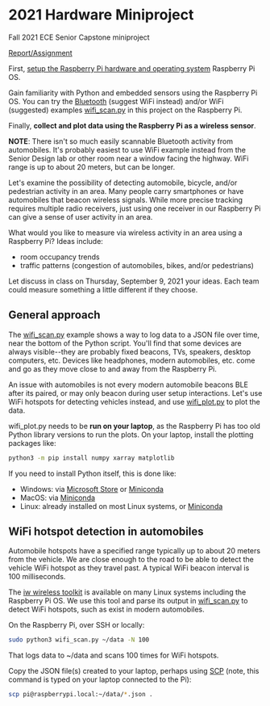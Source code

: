 # 2021 Hardware Miniproject

Fall 2021 ECE Senior Capstone miniproject

[Report/Assignment](./Assignment.md)

First, [setup the Raspberry Pi hardware and operating system](./RaspberryPiSetup.md) Raspberry Pi OS.

Gain familiarity with Python and embedded sensors using the Raspberry Pi OS.
You can try the [Bluetooth](./bluetooth/) (suggest WiFi instead) and/or WiFi (suggested) examples [wifi_scan.py](./wifi_scan.py) in this project on the Raspberry Pi.

Finally, **collect and plot data using the Raspberry Pi as a wireless sensor**.

**NOTE**: There isn't so much easily scannable Bluetooth activity from automobiles. It's probably easiest to use WiFi example instead from the Senior Design lab or other room near a window facing the highway. WiFi range is up to about 20 meters, but can be longer.

Let's examine the possibility of detecting automobile, bicycle, and/or pedestrian activity in an area.
Many people carry smartphones or have automobiles that beacon wireless signals.
While more precise tracking requires multiple radio receivers, just using one receiver in our Raspberry Pi can give a sense of user activity in an area.

What would you like to measure via wireless activity in an area using a Raspberry Pi?
Ideas include:

* room occupancy trends
* traffic patterns (congestion of automobiles, bikes, and/or pedestrians)

Let discuss in class on Thursday, September 9, 2021 your ideas.
Each team could measure something a little different if they choose.

## General approach

The [wifi_scan.py](./wifi_scan.py)
example shows a way to log data to a JSON file over time, near the bottom of the Python script.
You'll find that some devices are always visible--they are probably fixed beacons, TVs, speakers, desktop computers, etc.
Devices like headphones, modern automobiles, etc. come and go as they move close to and away from the Raspberry Pi.

An issue with automobiles is not every modern automobile beacons BLE after its paired, or may only beacon during user setup interactions.
Let's use WiFi hotspots for detecting vehicles instead, and use [wifi_plot.py](./wifi_plot.py) to plot the data.

wifi_plot.py needs to be **run on your laptop**, as the Raspberry Pi has too old Python library versions to run the plots.
On your laptop, install the plotting packages like:

```sh
python3 -m pip install numpy xarray matplotlib
```

If you need to install Python itself, this is done like:

* Windows: via [Microsoft Store](https://www.microsoft.com/en-us/p/python-39/9p7qfqmjrfp7) or [Miniconda](https://docs.conda.io/en/latest/miniconda.html#windows-installers)
* MacOS: via [Miniconda](https://docs.conda.io/en/latest/miniconda.html#macosx-installers)
* Linux: already installed on most Linux systems, or [Miniconda](https://docs.conda.io/en/latest/miniconda.html#linux-installers)

## WiFi hotspot detection in automobiles

Automobile hotspots have a specified range typically up to about 20 meters from the vehicle.
We are close enough to the road to be able to detect the vehicle WiFi hotspot as they travel past.
A typical WiFi beacon interval is 100 milliseconds.

The
[iw wireless toolkit](https://wireless.wiki.kernel.org/en/users/documentation/iw)
is available on many Linux systems including the Raspberry Pi OS.
We use this tool and parse its output in [wifi_scan.py](./wifi_scan.py) to detect WiFi hotspots, such as exist in modern automobiles.

On the Raspberry Pi, over SSH or locally:
```sh
sudo python3 wifi_scan.py ~/data -N 100
```
That logs data to ~/data and scans 100 times for WiFi hotspots.

Copy the JSON file(s) created to your laptop, perhaps using
[SCP](https://en.wikipedia.org/wiki/Secure_copy_protocol)  (note, this command is typed on your laptop connected to the Pi):

```sh
scp pi@raspberrypi.local:~/data/*.json .
```
